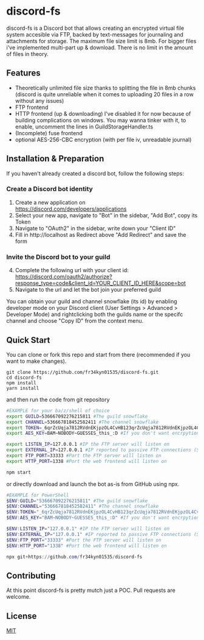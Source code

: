 # discord-fs

discord-fs is a Discord bot that allows creating an encrypted virtual file system accesible via FTP, backed by text-messages for journaling and attachments for storage. The maximum file size limit is 8mb. For bigger files i've implemented multi-part up & download. There is no limit in the amount of files in theory. 

## Features
* Theoretically unlimited file size thanks to splitting the file in 8mb chunks (discord is quite unreliable when it comes to uploading 20 files in a row without any issues)
* FTP frontend
* HTTP frontend (up & downloading) 
    I've disabled it for now because of building complications on windows. You may wanna tinker with it, to enable, uncomment the lines in GuildStorageHandler.ts
* (Incomplete) fuse frontend
* optional AES-256-CBC encryption (with per file iv, unreadable journal)

## Installation & Preparation

If you haven't already created a discord bot, follow the following steps:

### Create a Discord bot identity
1. Create a new application on https://discord.com/developers/applications
2. Select your new app, navigate to "Bot" in the sidebar, "Add Bot", copy its Token
3. Navigate to "OAuth2" in the sidebar, write down your "Client ID" 
4. Fill in http://localhost as Redirect above "Add Redirect" and save the form

### Invite the Discord bot to your guild
4. Complete the following url with your client id:
    https://discord.com/oauth2/authorize?response_type=code&client_id=YOUR_CLIENT_ID_HERE&scope=bot
5. Navigate to the url and let the bot join your preferred guild

You can obtain your guild and channel snowflake (its id) by enabling developer mode on your Discord client  (User Settings > Advanced > Developer Mode)
and rightclicking both the guilds name or the specifc channel and choose "Copy ID" from the context menu.

## Quick Start

You can clone or fork this repo and start from there (recommended if you want to make changes).
```
git clone https://github.com/fr34kyn01535/discord-fs.git
cd discord-fs
npm install
yarn install
```

and then run the code from git repository

```bash
#EXAMPLE for your ba/z/shell of choice
export GUILD=536667092276215811 #The guild snowflake
export CHANNEL=536667818452582411 #The channel snowflake
export TOKEN=_6qrZcUqja7812RVdnEKjpzOL4CvHB123qrZcUqja7812RVdnEKjpzOL4CvHBFG #Your discord bot api token
export AES_KEY=BAM~NOBODY~GUESSES_this_:D #If you don't want encrpytion, keep this empty, otherwise roll a new secret

export LISTEN_IP=127.0.0.1 #IP the FTP server will listen on
export EXTERNAL_IP=127.0.0.1 #IP reported to passive FTP connections (Set it to your external ip)
export FTP_PORT=33333 #Port the FTP server will listen on
export HTTP_PORT=1338 #Port the web frontend will listen on

npm start
```

or directly download and launch the bot as-is from GitHub using npx. 

```powershell
#EXAMPLE for PowerShell
$ENV:GUILD="536667092276215811" #The guild snowflake
$ENV:CHANNEL="536667818452582411" #The channel snowflake
$ENV:TOKEN="_6qrZcUqja7812RVdnEKjpzOL4CvHB123qrZcUqja7812RVdnEKjpzOL4CvHBFG" #Your discord bot api token
$ENV:AES_KEY="BAM~NOBODY~GUESSES_this_:D" #If you don't want encrpytion, keep this empty, otherwise roll a new secret

$ENV:LISTEN_IP="127.0.0.1" #IP the FTP server will listen on
$ENV:EXTERNAL_IP="127.0.0.1" #IP reported to passive FTP connections (Set it to your external ip)
$ENV:FTP_PORT="33333" #Port the FTP server will listen on
$ENV:HTTP_PORT="1338" #Port the web frontend will listen on

npx git+https://github.com/fr34kyn01535/discord-fs
```


## Contributing
At this point discord-fs is pretty mutch just a POC.
Pull requests are welcome. 

## License
[MIT](https://choosealicense.com/licenses/mit/)
